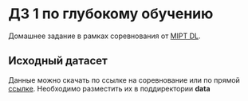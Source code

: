 # ДЗ 1 по глубокому обучению
Домашнее задание в рамках соревнования от [MIPT DL](https://www.kaggle.com/competitions/mipt-bio-dl/overview).

## Исходный датасет 
Данные можно скачать по ссылке на соревнование или по прямой [ссылке](https://storage.googleapis.com/kaggle-competitions-data/kaggle-v2/77547/8481168/bundle/archive.zip?GoogleAccessId=web-data@kaggle-161607.iam.gserviceaccount.com&Expires=1716987718&Signature=hvqq904%2BXKQEtFPkD4OGpnYGbhjwYAj3fHYXLou5DerP4ls%2F2elDkSI7x6LqxValOn8O75%2FcskKAk4J%2Fb9rtKMtNrPjcekJCvtACRLerxgTjbEnsgkeG7TchrxoJCLFjIL343MN3BUyuTp9lT7lD3d6kvQ9nKke3C8gb5ttC1d9d7wVJ61QzTMgsV2NUYm5BtjVmcnQoA6NUZ7s5R5ke%2FYYGfq7xWYMxg%2BO39urSE6zlYmZmr7b93AGQeU2Pyez7NlrDyYQJpI1KATr7JBk0mIQA2uFt9qu0OgLbhjeeD9nO2fJ2nQ%2F%2BL%2BVaUb1dMMzL5ORhtok1jJjjfiEe4rdLpQ%3D%3D&response-content-disposition=attachment%3B+filename%3Dmipt-bio-dl.zip).
Необходимо разместить их в поддиректории __data__
